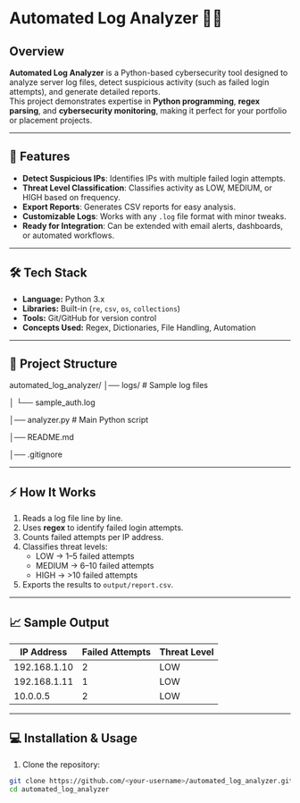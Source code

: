 # Automated Log Analyzer 🕵️‍♂️

## Overview
**Automated Log Analyzer** is a Python-based cybersecurity tool designed to analyze server log files, detect suspicious activity (such as failed login attempts), and generate detailed reports.  
This project demonstrates expertise in **Python programming**, **regex parsing**, and **cybersecurity monitoring**, making it perfect for your portfolio or placement projects.

---

## 🚀 Features
- **Detect Suspicious IPs**: Identifies IPs with multiple failed login attempts.  
- **Threat Level Classification**: Classifies activity as LOW, MEDIUM, or HIGH based on frequency.  
- **Export Reports**: Generates CSV reports for easy analysis.  
- **Customizable Logs**: Works with any `.log` file format with minor tweaks.  
- **Ready for Integration**: Can be extended with email alerts, dashboards, or automated workflows.

---

## 🛠️ Tech Stack
- **Language:** Python 3.x  
- **Libraries:** Built-in (`re`, `csv`, `os`, `collections`)  
- **Tools:** Git/GitHub for version control  
- **Concepts Used:** Regex, Dictionaries, File Handling, Automation

---

## 📂 Project Structure
automated_log_analyzer/
│── logs/ # Sample log files

│ └── sample_auth.log

│── analyzer.py # Main Python script

│── README.md

│── .gitignore


---

## ⚡ How It Works
1. Reads a log file line by line.  
2. Uses **regex** to identify failed login attempts.  
3. Counts failed attempts per IP address.  
4. Classifies threat levels:  
   - LOW → 1–5 failed attempts  
   - MEDIUM → 6–10 failed attempts  
   - HIGH → >10 failed attempts  
5. Exports the results to `output/report.csv`.

---

## 📈 Sample Output
| IP Address     | Failed Attempts | Threat Level |
|---------------|----------------|--------------|
| 192.168.1.10  | 2              | LOW          |
| 192.168.1.11  | 1              | LOW          |
| 10.0.0.5      | 2              | LOW          |

---

## 💻 Installation & Usage

1. Clone the repository:
```bash
git clone https://github.com/<your-username>/automated_log_analyzer.git
cd automated_log_analyzer
```
